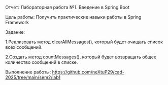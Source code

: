 Отчет: Лабораторная работа №1. Введение в Spring Boot

Цель работы: Получить практические навыки работы в Spring Framework

Задание: 

1.Реализовать метод clearAllMessages(), который будет очищать 
список всех сообщений.

2.Создать метод countMessages(), который будет возвращать общее 
количество сообщений в списке.

Выполнение работы: https://github.com/neXtuP29/cad-2025/tree/main/sem2/lab1
